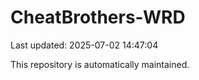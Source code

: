 # CheatBrothers-WRD

Last updated: 2025-07-02 14:47:04

This repository is automatically maintained.
